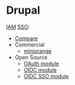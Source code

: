 # Drupal

[IAM](../../arch/iam.md) [SSO](../../arch/sso.md):
- [Compare](https://groups.drupal.org/node/182004)
- Commercial
	- [miniorange](https://plugins.miniorange.com/drupal-sso-oauth-openid-single-sign-on)
- Open Source
	- [OAuth module](https://www.drupal.org/node/2300493)
	- [OIDC module](https://www.drupal.org/project/openid_connect)
	- [OIDC SSO module](https://www.drupal.org/node/2274367)